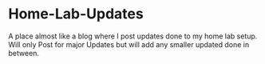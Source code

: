 # Home-Lab-Updates
A place almost like a blog where I post updates done to my home lab setup. Will only Post for major Updates but will add any smaller updated done in between.
